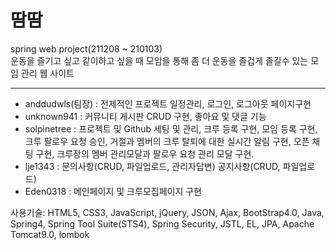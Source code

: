 # 땀땀   
spring web project(211208 ~ 210103)   
운동을 즐기고 싶고 같이하고 싶을 때 모임을 통해 좀 더 운동을 즐겁게 즐길수 있는 모임 관리 웹 사이트
***


   * anddudwls(팀장) : 전제적인 프로젝트 일정관리, 로그인, 로그아웃 페이지구현 
   * unknown941 : 커뮤니티 게시판 CRUD 구현, 좋아요 및 댓글 기능
   * solpinetree : 프로젝트 및 Github 세팅 및 관리, 크루 등록 구현, 모임 등록 구현, 크루 팔로우 요청  승인, 거절과 멤버의 크루 탈퇴에 대한 실시간 알림 구현, 오픈 채팅 구현, 크루장의 멤버 관리모달과 팔로우 요청 관리 모달 구현.
   * lje1343 : 문의사항(CRUD, 파일업로드, 관리자답변) 공지사항(CRUD, 파일업로드)
   * Eden0318 : 메인페이지 및 크루모집페이지 구현
   
   
 사용기술:
HTML5, CSS3, JavaScript, jQuery, JSON, Ajax, BootStrap4.0, Java, Spring4, Spring Tool Suite(STS4), Spring Security, JSTL, EL, JPA, Apache Tomcat9.0, lombok
